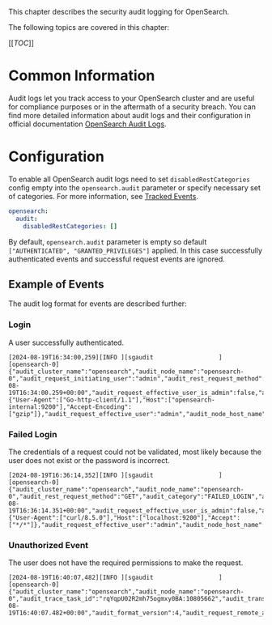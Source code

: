 This chapter describes the security audit logging for OpenSearch.

<!-- #GFCFilterMarkerStart# -->
The following topics are covered in this chapter:

[[_TOC_]]
<!-- #GFCFilterMarkerEnd# -->

# Common Information

Audit logs let you track access to your OpenSearch cluster and are useful for compliance purposes or in the aftermath of a security breach. 
You can find more detailed information about audit logs and their configuration in official documentation [OpenSearch Audit Logs](https://opensearch.org/docs/latest/security-plugin/audit-logs/index/).

# Configuration

To enable all OpenSearch audit logs need to set `disabledRestCategories` config empty into the 
`opensearch.audit` parameter or specify necessary set of categories. For more information, see [Tracked Events](https://opensearch.org/docs/latest/security/audit-logs/index/#tracked-events).

```yaml
opensearch:
  audit:
    disabledRestCategories: []
```

By default, `opensearch.audit` parameter is empty so default `["AUTHENTICATED", "GRANTED_PRIVILEGES"]` applied. 
In this case successfully authenticated events and successful request events are ignored.

## Example of Events

The audit log format for events are described further:

### Login

A user successfully authenticated.

```text
[2024-08-19T16:34:00,259][INFO ][sgaudit                  ] [opensearch-0] {"audit_cluster_name":"opensearch","audit_node_name":"opensearch-0","audit_request_initiating_user":"admin","audit_rest_request_method":"GET","audit_category":"AUTHENTICATED","audit_request_origin":"REST","audit_node_id":"rqYqpU02R2mh75ogmxy0BA","audit_request_layer":"REST","audit_rest_request_path":"/_all/_stats","@timestamp":"2024-08-19T16:34:00.259+00:00","audit_request_effective_user_is_admin":false,"audit_format_version":4,"audit_request_remote_address":"10.131.6.128","audit_node_host_address":"10.129.187.24","audit_rest_request_headers":{"User-Agent":["Go-http-client/1.1"],"Host":["opensearch-internal:9200"],"Accept-Encoding":["gzip"]},"audit_request_effective_user":"admin","audit_node_host_name":"10.129.187.24"}
```

### Failed Login

The credentials of a request could not be validated, most likely because the user does not exist or the password is incorrect.

```text
[2024-08-19T16:36:14,352][INFO ][sgaudit                  ] [opensearch-0] {"audit_cluster_name":"opensearch","audit_node_name":"opensearch-0","audit_rest_request_method":"GET","audit_category":"FAILED_LOGIN","audit_request_origin":"REST","audit_node_id":"rqYqpU02R2mh75ogmxy0BA","audit_request_layer":"REST","audit_rest_request_path":"/","@timestamp":"2024-08-19T16:36:14.351+00:00","audit_request_effective_user_is_admin":false,"audit_format_version":4,"audit_request_remote_address":"127.0.0.1","audit_node_host_address":"10.129.187.24","audit_rest_request_headers":{"User-Agent":["curl/8.5.0"],"Host":["localhost:9200"],"Accept":["*/*"]},"audit_request_effective_user":"admin","audit_node_host_name":"10.129.187.24"}
```

### Unauthorized Event

The user does not have the required permissions to make the request.

```text
[2024-08-19T16:40:07,482][INFO ][sgaudit                  ] [opensearch-0] {"audit_cluster_name":"opensearch","audit_node_name":"opensearch-0","audit_trace_task_id":"rqYqpU02R2mh75ogmxy0BA:10805662","audit_transport_request_type":"MainRequest","audit_category":"MISSING_PRIVILEGES","audit_request_origin":"REST","audit_node_id":"rqYqpU02R2mh75ogmxy0BA","audit_request_layer":"TRANSPORT","@timestamp":"2024-08-19T16:40:07.482+00:00","audit_format_version":4,"audit_request_remote_address":"127.0.0.1","audit_request_privilege":"cluster:monitor/main","audit_node_host_address":"10.129.187.24","audit_request_effective_user":"test","audit_node_host_name":"10.129.187.24"}
```
